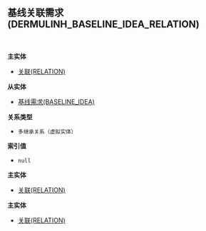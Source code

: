 ## 基线关联需求(DERMULINH_BASELINE_IDEA_RELATION) <!-- {docsify-ignore-all} -->



<br>
<p class="panel-title"><b>主实体</b></p>

* [关联(RELATION)](module/Base/relation)

<p class="panel-title"><b>从实体</b></p>

* [基线需求(BASELINE_IDEA)](module/ProdMgmt/baseline_idea)

<p class="panel-title"><b>关系类型</b></p>

* `多继承关系（虚拟实体）`

<p class="panel-title"><b>索引值</b></p>

* `null`

<p class="panel-title"><b>主实体</b></p>

* [关联(RELATION)](module/Base/relation)
<p class="panel-title"><b>主实体</b></p>

* [关联(RELATION)](module/Base/relation)